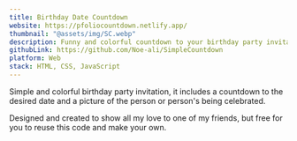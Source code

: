 ```yaml
---
title: Birthday Date Countdown
website: https://pfoliocountdown.netlify.app/
thumbnail: "@assets/img/SC.webp"
description: Funny and colorful countdown to your birthday party invitation
githubLink: https://github.com/Noe-ali/SimpleCountdown
platform: Web
stack: HTML, CSS, JavaScript
---
```


Simple and colorful birthday party invitation, it includes a countdown to the desired date and a picture of the person or person's being celebrated.  


Designed and created to show all my love to one of my friends, but free for you to reuse this code and make your own.


